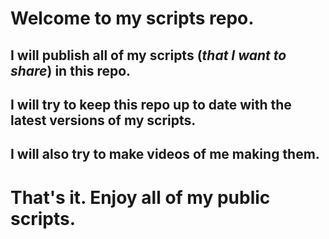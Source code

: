 # Welcome to my scripts repo.
## I will publish all of my scripts (*that I want to share*) in this repo.
## I will try to keep this repo up to date with the latest versions of my scripts.
## I will also try to make videos of me making them.
# **That's it. Enjoy all of my public scripts.**